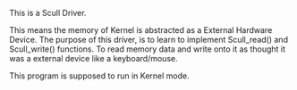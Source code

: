 This is a Scull Driver.

This means the memory of Kernel is abstracted as a External Hardware Device.
The purpose of this driver, is to learn to implement Scull_read() and Scull_write() functions. To read memory data and write
onto it as thought it was a external device like a keyboard/mouse.

This program is supposed to run in Kernel mode.
